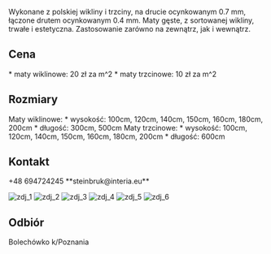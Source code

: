 
Wykonane z polskiej wikliny i trzciny, na drucie ocynkowanym 0.7 mm, łączone drutem ocynkowanym 0.4 mm. Maty gęste, z sortowanej wikliny, trwałe i estetyczna. Zastosowanie zarówno na zewnątrz, jak i wewnątrz. 

<h2>Cena</h2>
* maty wiklinowe: 20 zł za m^2 
* maty trzcinowe: 10 zł za m^2 

<h2>Rozmiary</h2>
Maty wiklinowe:
* wysokość: 100cm, 120cm, 140cm, 150cm, 160cm, 180cm, 200cm
* długość: 300cm, 500cm 
Maty trzcinowe: 
* wysokość: 100cm, 120cm, 140cm, 150cm, 160cm, 180cm, 200cm
* długość: 600cm

<h2>Kontakt</h2>
+48 694724245
**steinbruk@interia.eu**

![zdj_1](https://remigiuszkocjan.github.io/assets/css/pic1.jpeg)
![zdj_2](https://remigiuszkocjan.github.io/assets/css/pic2.jpeg)
![zdj_3](https://remigiuszkocjan.github.io/assets/css/pic3.jpeg)
![zdj_4](https://remigiuszkocjan.github.io/assets/css/pic4.jpeg)
![zdj_5](https://remigiuszkocjan.github.io/assets/css/pic5.jpeg)
![zdj_6](https://remigiuszkocjan.github.io/assets/css/pic6.jpeg)

<h2>Odbiór</h2>
Bolechówko k/Poznania

